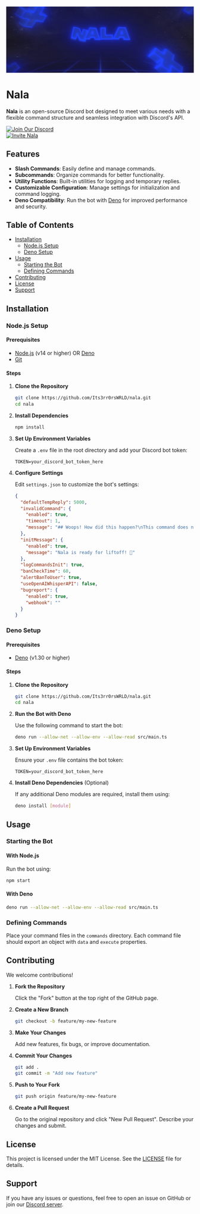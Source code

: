 <p align="center">
  <a href="https://discord.com/oauth2/authorize?client_id=1223073528954490940&scope=bot">
    <img src="images/nala.gif" alt="Nala" />
  </a>
</p>

# Nala

**Nala** is an open-source Discord bot designed to meet various needs with a
flexible command structure and seamless integration with Discord's API.

[![Join Our Discord](https://img.shields.io/badge/Discord-Join%20Us-7289DA?logo=discord&logoColor=white)](https://dsc.gg/3rr0r)  
[![Invite Nala](https://img.shields.io/badge/Invite%20Nala-Click%20Here-blue?logo=discord&logoColor=white)](https://discord.com/oauth2/authorize?client_id=1223073528954490940&scope=bot)

## Features

- **Slash Commands**: Easily define and manage commands.
- **Subcommands**: Organize commands for better functionality.
- **Utility Functions**: Built-in utilities for logging and temporary replies.
- **Customizable Configuration**: Manage settings for initialization and command logging.
- **Deno Compatibility**: Run the bot with [Deno](https://deno.land/) for improved performance and security.

## Table of Contents

- [Installation](#installation)
  - [Node.js Setup](#nodejs-setup)
  - [Deno Setup](#deno-setup)
- [Usage](#usage)
  - [Starting the Bot](#starting-the-bot)
  - [Defining Commands](#defining-commands)
- [Contributing](#contributing)
- [License](#license)
- [Support](#support)

## Installation

### Node.js Setup

#### Prerequisites

- [Node.js](https://nodejs.org/) (v14 or higher) OR [Deno](https://deno.land/)
- [Git](https://git-scm.com/)

#### Steps

1. **Clone the Repository**

   ```bash
   git clone https://github.com/Its3rr0rsWRLD/nala.git
   cd nala
   ```

2. **Install Dependencies**

   ```bash
   npm install
   ```

3. **Set Up Environment Variables**

   Create a `.env` file in the root directory and add your Discord bot token:

   ```env
   TOKEN=your_discord_bot_token_here
   ```

4. **Configure Settings**

   Edit `settings.json` to customize the bot's settings:

   ```json
   {
     "defaultTempReply": 5000,
     "invalidCommand": {
       "enabled": true,
       "timeout": 1,
       "message": "## Woops! How did this happen?\nThis command does not exist! 😅"
     },
     "initMessage": {
       "enabled": true,
       "message": "Nala is ready for liftoff! 🚀"
     },
     "logCommandsInit": true,
     "banCheckTime": 60,
     "alertBanToUser": true,
     "useOpenAIWhisperAPI": false,
     "bugreport": {
       "enabled": true,
       "webhook": ""
     }
   }
   ```

### Deno Setup

#### Prerequisites

- [Deno](https://deno.land/) (v1.30 or higher)

#### Steps

1. **Clone the Repository**

   ```bash
   git clone https://github.com/Its3rr0rsWRLD/nala.git
   cd nala
   ```

2. **Run the Bot with Deno**

   Use the following command to start the bot:

   ```bash
   deno run --allow-net --allow-env --allow-read src/main.ts
   ```

3. **Set Up Environment Variables**

   Ensure your `.env` file contains the bot token:

   ```env
   TOKEN=your_discord_bot_token_here
   ```

4. **Install Deno Dependencies** (Optional)

   If any additional Deno modules are required, install them using:

   ```bash
   deno install [module]
   ```

## Usage

### Starting the Bot

#### With Node.js

Run the bot using:

```bash
npm start
```

#### With Deno

```bash
deno run --allow-net --allow-env --allow-read src/main.ts
```

### Defining Commands

Place your command files in the `commands` directory. Each command file should export an object with `data` and `execute` properties.

## Contributing

We welcome contributions!

1. **Fork the Repository**

   Click the "Fork" button at the top right of the GitHub page.

2. **Create a New Branch**

   ```bash
   git checkout -b feature/my-new-feature
   ```

3. **Make Your Changes**

   Add new features, fix bugs, or improve documentation.

4. **Commit Your Changes**

   ```bash
   git add .
   git commit -m "Add new feature"
   ```

5. **Push to Your Fork**

   ```bash
   git push origin feature/my-new-feature
   ```

6. **Create a Pull Request**

   Go to the original repository and click "New Pull Request". Describe your changes and submit.

## License

This project is licensed under the MIT License. See the [LICENSE](LICENSE) file for details.

## Support

If you have any issues or questions, feel free to open an issue on GitHub or join our [Discord server](https://dsc.gg/3rr0r).